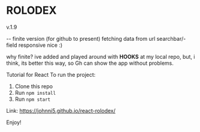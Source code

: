 # ROLODEX  
v.1.9

-- finite version (for github to present)
fetching data from url
searchbar/-field
responsive
nice :)

why finite?
 ive added and played around with <b>HOOKS</b> at my local repo, but,
 i think, its better this way, so Gh can show the app without problems.



Tutorial for React To run the project:  

1. Clone this repo
2. Run `npm install`
3. Run `npm start`


Link: https://johnni5.github.io/react-rolodex/

Enjoy!
